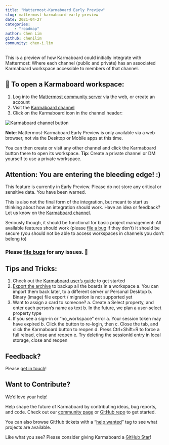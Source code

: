 ```yaml
---
title: "Mattermost-Karmaboard Early Preview"
slug: mattermost-karmaboard-early-preview
date: 2021-04-27
categories:
    - "roadmap"
author: Chen Lim
github: chenilim
community: chen-i.lim
---
```


This is a preview of how Karmaboard could initially integrate with Mattermost: Where each channel (public and private) has an associated Karmaboard workspace accessible to members of that channel.

## 🎯 To open a Karmaboard workspace:

1. Log into the [Mattermost community server](https://community.mattermost.com/core/channels/karmaboard) via the web, or create an account
2. Visit the [Karmaboard channel](https://community.mattermost.com/core/channels/karmaboard)
3. Click on the Karmaboard icon in the channel header:

![Karmaboard channel button](https://user-images.githubusercontent.com/46905241/116278459-5cfe2280-a73b-11eb-923b-039f15c54622.png)

**Note**: Mattermost-Karmaboard Early Preview is only available via a web browser, not via the Desktop or Mobile apps at this time.

You can then create or visit any other channel and click the Karmaboard button there to open its workspace. **Tip**: Create a private channel or DM yourself to use a private workspace.

## Attention: You are entering the **bleeding edge**! :)

This feature is currently in Early Preview. Please do not store any critical or sensitive data. You have been warned.

This is also not the final form of the integration, but meant to start us thinking about how an integration should work. Have an idea or feedback? Let us know on the [Karmaboard channel](https://community.mattermost.com/core/channels/karmaboard).

Seriously though, it should be functional for basic project management:
All available features should work (please [file a bug](https://github.com/mattermost/karmaboard/issues/new/choose) if they don’t)
It should be secure (you should not be able to access workspaces in channels you don’t belong to)

### Please [file bugs](https://github.com/mattermost/karmaboard/issues/new/choose) for any issues. 🐞

## Tips and Tricks:
1. Check out the [Karmaboard user’s guide](https://www.karmaboard.com/guide/user/) to get started
2. [Export the archive](https://www.karmaboard.com/guide/user/#archives) to backup all the boards in a workspace
  a. You can import them back later, to a different server or Personal Desktop
  b. Binary (image) file export / migration is not supported yet
3. Want to assign a card to someone?
  a. Create a Select property, and enter each person’s name as text
  b. In the future, we plan a user-select property type
4. If you see a sign-in or “no_workspace” error
  a. Your session token may have expired
  b. Click the button to re-login, then
  c. Close the tab, and click the Karmaboard button to reopen
  d. Press Ctrl+Shift+R to force a full reload, close and reopen
  e. Try deleting the sessionId entry in local storage, close and reopen

## Feedback?
Please [get in touch](https://www.karmaboard.com/feedback/)!

## Want to Contribute?
We’d love your help!

Help shape the future of Karmaboard by contributing ideas, bug reports, and code. Check out our [community page](https://mattermost.github.io/karmaboard/) or [GitHub repo](https://github.com/mattermost/karmaboard) to get started.

You can also browse GitHub tickets with a “[help wanted](https://github.com/mattermost/karmaboard/issues?q=is%3Aissue+is%3Aopen+label%3A%22Up+for+grabs%22)” tag to see what projects are available.

Like what you see? Please consider giving Karmaboard a [GitHub Star](https://github.com/mattermost/karmaboard)!